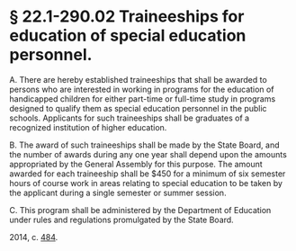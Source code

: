 # § 22.1-290.02 Traineeships for education of special education personnel.

<p>A. There are hereby established traineeships that shall be awarded to persons who are interested in working in programs for the education of handicapped children for either part-time or full-time study in programs designed to qualify them as special education personnel in the public schools. Applicants for such traineeships shall be graduates of a recognized institution of higher education.</p><p>B. The award of such traineeships shall be made by the State Board, and the number of awards during any one year shall depend upon the amounts appropriated by the General Assembly for this purpose. The amount awarded for each traineeship shall be $450 for a minimum of six semester hours of course work in areas relating to special education to be taken by the applicant during a single semester or summer session.</p><p>C. This program shall be administered by the Department of Education under rules and regulations promulgated by the State Board.</p><p>2014, c. <a href='http://lis.virginia.gov/cgi-bin/legp604.exe?141+ful+CHAP0484'>484</a>.</p>
